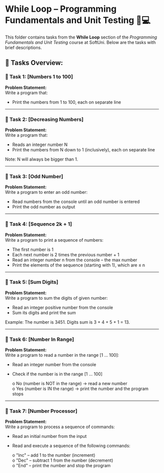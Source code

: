 # While Loop – Programming Fundamentals and Unit Testing 🧑💻

This folder contains tasks from the **While Loop** section of the _Programming Fundamentals and Unit Testing_ course at SoftUni. Below are the tasks with brief descriptions.

## 🔧 Tasks Overview:

### 📝 Task 1: [Numbers 1 to 100]  
**Problem Statement:**  
Write a program that:

- Print the numbers from 1 to 100, each on separate line

---

### 📝 Task 2: [Decreasing Numbers]  
**Problem Statement:**  
Write a program that:

- Reads an integer number N
- Print the numbers from N down to 1 (inclusively), each on separate line

Note: N will always be bigger than 1.

---

### 📝 Task 3: [Odd Number]  
**Problem Statement:**  
Write a program to enter an odd number:

- Read numbers from the console until an odd number is entered
- Print the odd number as output

---

### 📝 Task 4: [Sequence 2k + 1]  
**Problem Statement:**  
Write a program to print a sequence of numbers:

- The first number is 1
- Each next number is 2 times the previous number + 1
- Read an integer number n from the console – the max number
- Print the elements of the sequence (starting with 1), which are ≤ n

---

### 📝 Task 5: [Sum Digits]  
**Problem Statement:**  
Write a program to sum the digits of given number:

- Read an integer positive number from the console
- Sum its digits and print the sum

Example: The number is 3451. Digits sum is 3 + 4 + 5 + 1 = 13.

---

### 📝 Task 6: [Number In Range]  
**Problem Statement:**  
Write a program to read a number in the range [1 … 100]:

- Read an integer number from the console
- Check if the number is in the range [1 … 100]
  
  o No (number is NOT in the range) → read a new number  
  o Yes (number is IN the range) → print the number and the program stops

---

### 📝 Task 7: [Number Processor]  
**Problem Statement:**  
Write a program to process a sequence of commands:

- Read an initial number from the input
- Read and execute a sequence of the following commands:
  
  o "Inc" – add 1 to the number (increment)  
  o "Dec" – subtract 1 from the number (decrement)  
  o "End" – print the number and stop the program
